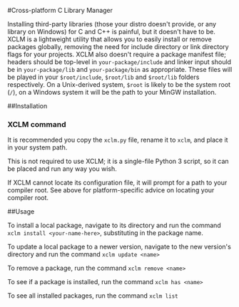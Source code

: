 #Cross-platform C Library Manager

Installing third-party libraries (those your distro doesn't provide, or any library on Windows) 
for C and C++ is painful, but it doesn't have to be. 
XCLM is a lightweight utility that allows you to easily install or remove packages globally, removing the need for include directory or link directory flags for your projects. XCLM also doesn't require a package manifest file; headers should be top-level in `your-package/include` and linker input should be in `your-package/lib` and `your-package/bin` as appropriate. These files will be played in your `$root/include`, `$root/lib` and `$root/lib` folders respectively. On a Unix-derived system, `$root` is likely to be the system root (`/`), on a Windows system it will be the path to your MinGW installation.

##Installation

### XCLM command
It is recommended you copy the `xclm.py` file, rename it to `xclm`, and place it in your system path.

This is not required to use XCLM; it is a single-file Python 3 script, so it can be placed and run any way you wish.

If XCLM cannot locate its configuration file, it will prompt for a path to your compiler root. See above for platform-specific advice on locating your compiler root.

##Usage

To install a local package, navigate to its directory and run the command `xclm install <your-name-here>`, substituting in the package name.

To update a local package to a newer version, navigate to the new version's directory and run the command `xclm update <name>`

To remove a package, run the command `xclm remove <name>`

To see if a package is installed, run the command `xclm has <name>`

To see all installed packages, run the command `xclm list`
